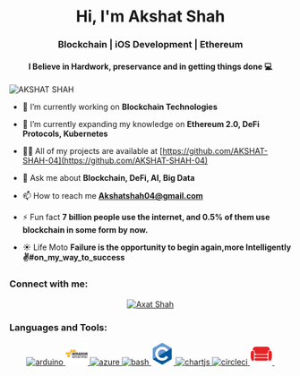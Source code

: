 <h1 align="center">Hi, I'm Akshat Shah</h1>
<h3 align="center"> Blockchain | iOS Development | Ethereum </h3>
<h4 align="center">I Believe in Hardwork, preservance and in getting things done 💻 </h4>
<p align="left"> <img src="https://komarev.com/ghpvc/?username=AKSHAT-SHAH-04&label=Profile%20views&color=0e75b6&style=flat" alt="AKSHAT SHAH" /> </p>

- 🔭 I’m currently working on **Blockchain Technologies**

- 🌱 I’m currently expanding my knowledge on **Ethereum 2.0, DeFi Protocols, Kubernetes**

- 👨‍💻 All of my projects are available at [https://github.com/AKSHAT-SHAH-04](https://github.com/AKSHAT-SHAH-04)

- 💬 Ask me about **Blockchain, DeFi, AI, Big Data**

- 📫 How to reach me **Akshatshah04@gmail.com**

<!-- - 📄 Know about my experiences [https://www.linkedin.com/in/akshat-shah-94a30a122/](https://www.linkedin.com/in/akshat-shah-94a30a122/)
 -->
- ⚡ Fun fact **7 billion people use the internet, and 0.5% of them use blockchain in some form by now.**

- ☀️ Life Moto **Failure is the opportunity to begin again,more Intelligently ✌️#on_my_way_to_success**

<h3 align="left">Connect with me:</h3>
<p align="center">
<!-- <a href="https://www.linkedin.com/in/akshat-shah-94a30a122/" target="blank"><img align="center" src="https://image.flaticon.com/icons/png/512/174/174857.png" alt="Akshat Shah" height="30" width="40" /></a>  -->
<a href="https://www.instagram.com/axat__shah/" target="blank"><img align="center" src="https://image.flaticon.com/icons/png/512/174/174855.png" alt="Axat Shah" height="30" width="40" /></a>
</p>

<h3 align="left">Languages and Tools:</h3>
<p align="center"> <a href="https://www.arduino.cc/" target="_blank"> <img src="https://cdn.worldvectorlogo.com/logos/arduino-1.svg" alt="arduino" width="40" height="40"/> </a> <a href="https://aws.amazon.com" target="_blank"> <img src="https://raw.githubusercontent.com/devicons/devicon/master/icons/amazonwebservices/amazonwebservices-original-wordmark.svg" alt="aws" width="40" height="40"/> </a> <a href="https://azure.microsoft.com/en-in/" target="_blank"> <img src="https://www.vectorlogo.zone/logos/microsoft_azure/microsoft_azure-icon.svg" alt="azure" width="40" height="40"/> </a> <a href="https://www.gnu.org/software/bash/" target="_blank"> <img src="https://www.vectorlogo.zone/logos/gnu_bash/gnu_bash-icon.svg" alt="bash" width="40" height="40"/> </a> <a href="https://www.cprogramming.com/" target="_blank"> <img src="https://raw.githubusercontent.com/devicons/devicon/master/icons/c/c-original.svg" alt="c" width="40" height="40"/> </a> <a href="https://www.chartjs.org" target="_blank"> <img src="https://www.chartjs.org/media/logo-title.svg" alt="chartjs" width="40" height="40"/> </a> <a href="https://circleci.com" target="_blank"> <img src="https://www.vectorlogo.zone/logos/circleci/circleci-icon.svg" alt="circleci" width="40" height="40"/> </a> <a href="https://couchdb.apache.org/" target="_blank"> <img src="https://raw.githubusercontent.com/devicons/devicon/0d6c64dbbf311879f7d563bfc3ccf559f9ed111c/icons/couchdb/couchdb-original.svg" alt="couchdb" width="40" height="40"/> </a> <a href="https://www.w3schools.com/cpp/" target="_blank"> <img 
